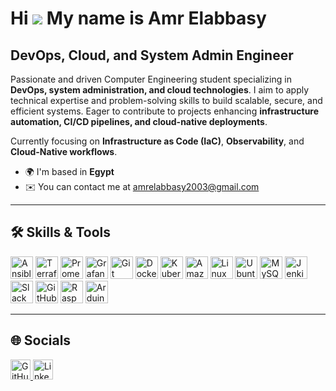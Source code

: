 # Hi ![](https://user-images.githubusercontent.com/18350557/176309783-0785949b-9127-417c-8b55-ab5a4333674e.gif) My name is Amr Elabbasy

## DevOps, Cloud, and System Admin Engineer

Passionate and driven Computer Engineering student specializing in **DevOps, system administration, and cloud technologies**.
I aim to apply technical expertise and problem-solving skills to build scalable, secure, and efficient systems.
Eager to contribute to projects enhancing **infrastructure automation, CI/CD pipelines, and cloud-native deployments**.

Currently focusing on **Infrastructure as Code (IaC)**, **Observability**, and **Cloud-Native workflows**.

* 🌍  I'm based in **Egypt**
* ✉️  You can contact me at [amrelabbasy2003@gmail.com](mailto:amrelabbasy2003@gmail.com)

---

## 🛠️ Skills & Tools

<p align="left">
<a href="https://www.ansible.com/" target="_blank" rel="noreferrer"><img src="https://cdn.jsdelivr.net/gh/devicons/devicon/icons/ansible/ansible-original.svg" alt="Ansible" title="Ansible" width="36" height="36" /></a>
<a href="https://www.terraform.io/" target="_blank" rel="noreferrer"><img src="https://cdn.jsdelivr.net/gh/devicons/devicon/icons/terraform/terraform-original.svg" alt="Terraform" title="Terraform" width="36" height="36" /></a>
<a href="https://prometheus.io/" target="_blank" rel="noreferrer"><img src="https://upload.wikimedia.org/wikipedia/commons/3/38/Prometheus_software_logo.svg" alt="Prometheus" title="Prometheus" width="36" height="36" /></a>
<a href="https://grafana.com/" target="_blank" rel="noreferrer"><img src="https://cdn.worldvectorlogo.com/logos/grafana.svg" alt="Grafana" title="Grafana" width="36" height="36" /></a>
<a href="https://git-scm.com/" target="_blank" rel="noreferrer"><img src="https://raw.githubusercontent.com/danielcranney/readme-generator/main/public/icons/skills/git-colored.svg" alt="Git" title="Git" width="36" height="36" /></a>
<a href="https://www.docker.com/" target="_blank" rel="noreferrer"><img src="https://raw.githubusercontent.com/danielcranney/readme-generator/main/public/icons/skills/docker-colored.svg" alt="Docker" title="Docker" width="36" height="36" /></a>
<a href="https://kubernetes.io/" target="_blank" rel="noreferrer"><img src="https://raw.githubusercontent.com/danielcranney/readme-generator/main/public/icons/skills/kubernetes-colored.svg" alt="Kubernetes" title="Kubernetes" width="36" height="36" /></a>
<a href="https://aws.amazon.com" target="_blank" rel="noreferrer"><img src="https://raw.githubusercontent.com/danielcranney/readme-generator/main/public/icons/skills/aws-colored-dark.svg" alt="Amazon Web Services" title="AWS" width="36" height="36" /></a>
<a href="https://www.linux.org" target="_blank" rel="noreferrer"><img src="https://raw.githubusercontent.com/danielcranney/readme-generator/main/public/icons/skills/linux-colored.svg" alt="Linux" title="Linux" width="36" height="36" /></a>
<a href="https://ubuntu.com/" target="_blank" rel="noreferrer"><img src="https://raw.githubusercontent.com/danielcranney/readme-generator/main/public/icons/skills/ubuntu-colored.svg" alt="Ubuntu" title="Ubuntu" width="36" height="36" /></a>
<a href="https://www.mysql.com/" target="_blank" rel="noreferrer"><img src="https://raw.githubusercontent.com/danielcranney/readme-generator/main/public/icons/skills/mysql-colored.svg" alt="MySQL" title="MySQL" width="36" height="36" /></a>
<a href="https://www.jenkins.io/" target="_blank" rel="noreferrer"><img src="https://www.vectorlogo.zone/logos/jenkins/jenkins-icon.svg" alt="Jenkins" title="Jenkins" width="36" height="36" /></a>
<a href="https://slack.com/" target="_blank" rel="noreferrer"><img src="https://cdn.worldvectorlogo.com/logos/slack-new-logo.svg" alt="Slack" title="Slack" width="36" height="36" /></a>
<a href="https://github.com/features/actions" target="_blank" rel="noreferrer"><img src="https://cdn.jsdelivr.net/gh/devicons/devicon/icons/github/github-original.svg" alt="GitHub Actions" title="GitHub Actions" width="36" height="36" /></a>
<a href="https://www.raspberrypi.org/" target="_blank" rel="noreferrer"><img src="https://raw.githubusercontent.com/danielcranney/readme-generator/main/public/icons/skills/raspberrypi-colored.svg" alt="Raspberry Pi" title="Raspberry Pi" width="36" height="36" /></a>
<a href="https://store.arduino.cc/" target="_blank" rel="noreferrer"><img src="https://raw.githubusercontent.com/danielcranney/readme-generator/main/public/icons/skills/arduino-colored.svg" alt="Arduino" title="Arduino" width="36" height="36" /></a>
</p>

---

## 🌐 Socials

<p align="left"> 
<a href="https://www.github.com/amrelabbasy11" target="_blank" rel="noreferrer"> 
<picture> <source media="(prefers-color-scheme: dark)" srcset="https://raw.githubusercontent.com/danielcranney/readme-generator/main/public/icons/socials/github-dark.svg" /> 
<source media="(prefers-color-scheme: light)" srcset="https://raw.githubusercontent.com/danielcranney/readme-generator/main/public/icons/socials/github.svg" /> 
<img src="https://raw.githubusercontent.com/danielcranney/readme-generator/main/public/icons/socials/github.svg" width="32" height="32" alt="GitHub" title="GitHub" /> 
</picture> 
</a>  
<a href="https://www.linkedin.com/in/amr-elabbasy-392293318" target="_blank" rel="noreferrer"> 
<picture> <source media="(prefers-color-scheme: dark)" srcset="https://raw.githubusercontent.com/danielcranney/readme-generator/main/public/icons/socials/linkedin-dark.svg" /> 
<source media="(prefers-color-scheme: light)" srcset="https://raw.githubusercontent.com/danielcranney/readme-generator/main/public/icons/socials/linkedin.svg" /> 
<img src="https://raw.githubusercontent.com/danielcranney/readme-generator/main/public/icons/socials/linkedin.svg" width="32" height="32" alt="LinkedIn" title="LinkedIn" /> 
</picture> 
</a>
</p>
